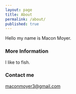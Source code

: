```yaml
---
layout: page
title: About
permalink: /about/
published: true
---
```


Hello my name is Macon Moyer.

### More Information

I like to fish.

### Contact me

[maconmoyer3@gmail.com](mailto:email@domain.com)
